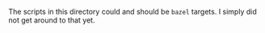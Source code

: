 The scripts in this directory could and should be `bazel` targets. I simply did
not get around to that yet.
